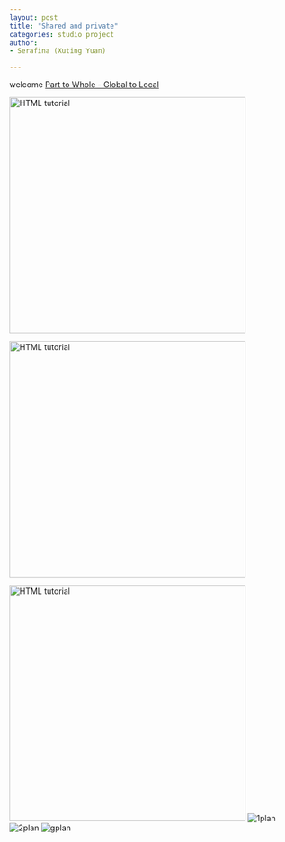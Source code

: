 ```yaml
---
layout: post
title: "Shared and private"
categories: studio project
author:
- Serafina (Xuting Yuan)

---
```


welcome
[Part to Whole - Global to Local](http://keanmgc.github.io/2021fall3yr-studio/)

<a href="default.asp"><img src="D:\软件\竞赛软件\GitHub\p-s\image\gplan.jpg" alt="HTML tutorial" style="width:420px;"></a>

<a href="default.asp"><img src="D:\软件\竞赛软件\GitHub\p-s\image\1plan.jpg" alt="HTML tutorial" style="width:420px;"></a>

<a href="default.asp"><img src="D:\软件\竞赛软件\GitHub\p-s\image\2plan.jpg" alt="HTML tutorial" style="width:420px;"></a>
![1plan](https://user-images.githubusercontent.com/90553458/133020487-e86e79b5-61e2-4379-b4f2-763a5f497e29.jpg)
![2plan](https://user-images.githubusercontent.com/90553458/133020494-a2169004-552e-4c80-be7f-32d7a988fdcb.jpg)
![gplan](https://user-images.githubusercontent.com/90553458/133020498-d045ebdf-32f4-4f5e-9abf-4873286d3c31.jpg)
